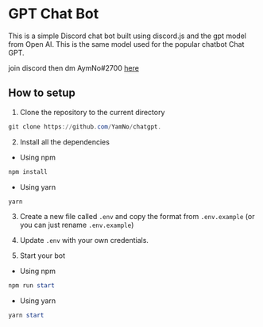 # GPT Chat Bot

This is a simple Discord chat bot built using discord.js and the gpt model from Open AI. This is the same model used for the popular chatbot Chat GPT.

join discord then dm AymNo#2700 [here](https://discord.gg/C3jdGJSJtU)

## How to setup

1. Clone the repository to the current directory

```powershell
git clone https://github.com/YamNo/chatgpt.
```

2. Install all the dependencies

- Using npm
```powershell
npm install
```

- Using yarn
```powershell
yarn
```

3. Create a new file called `.env` and copy the format from `.env.example` (or you can just rename `.env.example`)

4. Update `.env` with your own credentials.

5. Start your bot

- Using npm
```powershell
npm run start
```

- Using yarn
```powershell
yarn start
```

